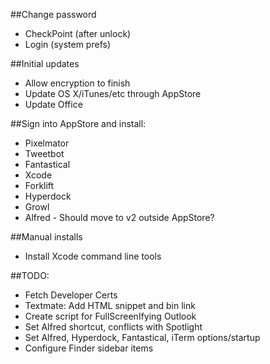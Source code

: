 ##Change password
* CheckPoint (after unlock)
* Login (system prefs)

##Initial updates
* Allow encryption to finish
* Update OS X/iTunes/etc through AppStore
* Update Office

##Sign into AppStore and install:
* Pixelmator
* Tweetbot
* Fantastical
* Xcode
* Forklift
* Hyperdock
* Growl
* Alfred - Should move to v2 outside AppStore?

##Manual installs
* Install Xcode command line tools

##TODO:
* Fetch Developer Certs
* Textmate: Add HTML snippet and bin link
* Create script for FullScreenIfying Outlook
* Set Alfred shortcut, conflicts with Spotlight
* Set Alfred, Hyperdock, Fantastical, iTerm options/startup
* Configure Finder sidebar items
